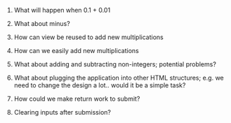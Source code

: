 1. What will happen when 0.1 + 0.01

2. What about minus?

3. How can view be reused to add new multiplications

4. How can we easily add new multiplications

5. What about adding and subtracting non-integers; potential problems?

6. What about plugging the application into other HTML structures; e.g. we need to change the design a lot.. would it be a simple task?

7. How could we make return work to submit?

8. Clearing inputs after submission?